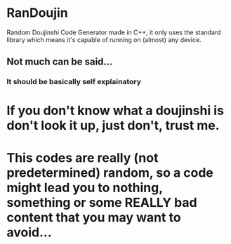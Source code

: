 # RanDoujin
Random Doujinshi Code Generator made in C++, it only uses the standard library which means it's capable of running on (almost) any device.
## Not much can be said...
### It should be basically self explainatory

# If you don't know what a doujinshi is don't look it up, just don't, trust me.
# This codes are really (not predetermined) random, so a code might lead you to nothing, something or some REALLY bad content that you may want to avoid...
